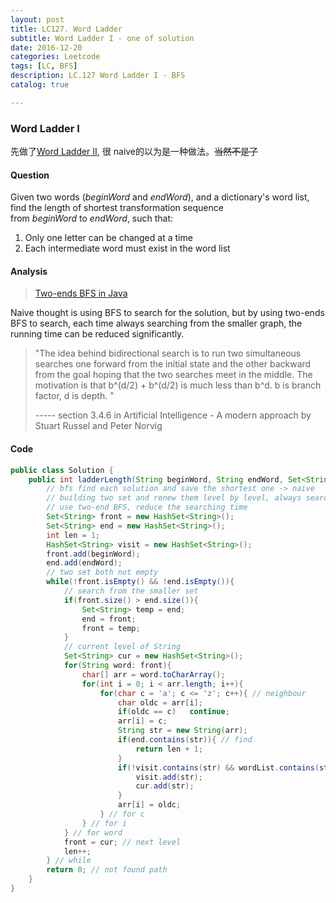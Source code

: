```yaml
---
layout: post
title: LC127. Word Ladder
subtitle: Word Ladder I - one of solution
date: 2016-12-20
categories: Leetcode
tags: [LC, BFS]
description: LC.127 Word Ladder I - BFS
catalog: true

---
```


### Word Ladder I

先做了[Word Ladder II](https://yijiajin.github.io/blog/2016/12/18/Word-Ladder-II/), 很 naive的以为是一种做法。~~当然不是了~~

#### Question

Given two words (*beginWord* and *endWord*), and a dictionary's word list, find the length of shortest transformation sequence from *beginWord* to *endWord*, such that:

1. Only one letter can be changed at a time
2. Each intermediate word must exist in the word list

#### Analysis

> [Two-ends BFS in Java](https://discuss.leetcode.com/topic/29303/two-end-bfs-in-java-31ms)

Naive thought is using BFS to search for the solution, but by using two-ends BFS to search, each time always searching from the smaller graph, the running time can be reduced significantly. 

> "The idea behind bidirectional search is to run two simultaneous searches one forward from the initial state and the other backward from the goal hoping that the two searches meet in the middle. The motivation is that b^(d/2) + b^(d/2) is much less than b^d. b is branch factor, d is depth. "
>
> ----- section 3.4.6 in Artificial Intelligence - A modern approach by Stuart Russel and Peter Norvig

#### Code

```java
public class Solution {
    public int ladderLength(String beginWord, String endWord, Set<String> wordList) {
        // bfs find each solution and save the shortest one -> naive
        // building two set and renew them level by level, always search from the smaller one to the larger one
        // use two-end BFS, reduce the searching time
        Set<String> front = new HashSet<String>();
        Set<String> end = new HashSet<String>();
        int len = 1;
        HashSet<String> visit = new HashSet<String>();
        front.add(beginWord);
        end.add(endWord);
        // two set both not empty
        while(!front.isEmpty() && !end.isEmpty()){
            // search from the smaller set
            if(front.size() > end.size()){
                Set<String> temp = end;
                end = front;
                front = temp;
            }
            // current level of String
            Set<String> cur = new HashSet<String>();
            for(String word: front){
                char[] arr = word.toCharArray();
                for(int i = 0; i < arr.length; i++){
                    for(char c = 'a'; c <= 'z'; c++){ // neighbour
                        char oldc = arr[i];
                        if(oldc == c)   continue;
                        arr[i] = c; 
                        String str = new String(arr);
                        if(end.contains(str)){ // find
                            return len + 1;
                        }
                        if(!visit.contains(str) && wordList.contains(str)){
                            visit.add(str);
                            cur.add(str);
                        }
                        arr[i] = oldc;
                    } // for c
                } // for i
            } // for word
            front = cur; // next level
            len++;
        } // while
        return 0; // not found path
    }
}
```

